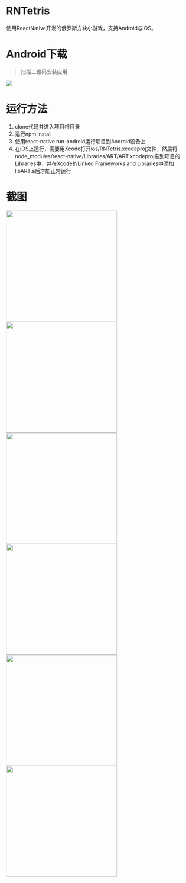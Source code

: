 # RNTetris
使用ReactNative开发的俄罗斯方块小游戏，支持Android与iOS。

# Android下载

> 扫描二维码安装应用

<img src='./screenshots/qr_code.png'>

# 运行方法
1. clone代码并进入项目根目录
2. 运行npm install
3. 使用react-native run-android运行项目到Android设备上
4. 在iOS上运行，需要用Xcode打开ios/RNTetris.xcodeproj文件，然后将node_modules/react-native/Libraries/ART/ART.xcodeproj拖到项目的Libraries中，并在Xcode的Linked Frameworks and Libraries中添加libART.a后才能正常运行

# 截图
<div>
  <img src='./screenshots/1.jpg' width="300">
  <img src='./screenshots/2.jpg' width="300">
  <img src='./screenshots/3.jpg' width="300">
</div>
<div>
  <img src='./screenshots/rntetris01.png' width="300">
  <img src='./screenshots/rntetris02.png' width="300">
  <img src='./screenshots/rntetris03.png' width="300">
</div>
